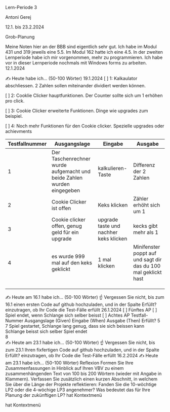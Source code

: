 Lern-Periode 3

Antoni Gerej

12.1. bis 23.2.2024

Grob-Planung


Meine Noten hier an der BBB sind eigentlich sehr gut. Ich habe im Modul 431 und 319 jeweils eine 5.5. Im Modul 162 hatte ich eine 4.5. In der zweiten Lernperiode habe ich mir vorgenommen, mehr zu programmieren. Ich habe vor in dieser Lernperiode nochmals mit Windows forms zu arbeiten.
12.1.2024


✍️ Heute habe ich... (50-100 Wörter)
19.1.2024
[ ] 1: Kalkaulator abschliessen. 2 Zahlen sollen miteinander dividiert werden können.

[ ] 2: Cooklie Clicker hauptfunktionen. Der Counter sollte sich um 1 erhöhen pro click.

[ ] 3: Cookie Clicker erweiterte Funktionen. Dinge wie upgrades zum beispiel.

[ ] 4: Noch mehr Funktionen für den Cookie clicker. Spezielle upgrades oder achievments 

| Testfallnummer    | Ausgangslage |Eingabe                                             | Ausgabe|
| ----------| ------- | ------------------------------------------------------------ |------------------------------------|
|     1      |Der Taschenrechner wurde aufgemacht und beide Zahlen wurden eingegeben  | kalkulieren-Taste | Differenz der 2 Zahlen |
|    2   |Cookie Clicker ist offen  |        Keks klicken                                                      | Zähler erhöht sich um 1 |
|   3   | Cookie clicker offen, genug geld für ein upgrade   |          upgrade taste und nachher keks klicken                                                    | kecks gibt mehr als 1 |
|   4   |  es wurde 999 mal auf den keks geklickt | 1 mal klicken  | Minifenster poppt auf und sagt dir das du 100 mal geklickt hast  |
|     |    |  |   |
|       |    |   |   |
|      |    | |   |





✍️ Heute am 16.1 habe ich... (50-100 Wörter)
☝️ Vergessen Sie nicht, bis zum 16.1 einen ersten Code auf github hochzuladen, und in der Spalte Erfüllt? einzutragen, ob Ihr Code die Test-Fälle erfüllt
26.1.2024
[ ] Fünftes AP
[ ] Spiel endet, wenn Schlange sich selber beisst
[ ] Achtes AP
Testfall-Nummer	Ausgangslage (Given)	Eingabe (When)	Ausgabe (Then)	Erfüllt?
5	 	 	 	 
7	Spiel gestartet, Schlange lang genug, dass sie sich beissen kann	Schlange beisst sich selber	Spiel endet	 
8	 	 	 	 
✍️ Heute am 23.1 habe ich... (50-100 Wörter)
☝️ Vergessen Sie nicht, bis zum 23.1 Ihren fixfertigen Code auf github hochzuladen, und in der Spalte Erfüllt? einzutragen, ob Ihr Code die Test-Fälle erfüllt
16.2.2024
✍️ Heute am 23.1 habe ich... (50-100 Wörter)
Reflexion
Formen Sie Ihre Zusammenfassungen in Hinblick auf Ihren VBV zu einem zusammenhängenden Text von 100 bis 200 Wörtern (wieder mit Angabe in Klammern).
Verfassen Sie zusätzlich einen kurzen Abschnitt, in welchem Sie über die Länge der Projekte reflektieren: Fanden Sie die 10-wöchtige LP2 oder die 4-wöchige LP3 angenehmer? Was bedeutet das für Ihre Planung der zukünftigen LP?
hat Kontextmenü


hat Kontextmenü
